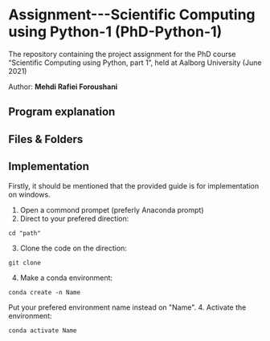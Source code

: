 # Assignment---Scientific Computing using Python-1 (PhD-Python-1)

The repository containing the project assignment for the PhD course “Scientific Computing using Python, part 1”, held at Aalborg University (June 2021)

Author: **Mehdi Rafiei Foroushani**

## Program explanation

## Files & Folders

## Implementation
Firstly, it should be mentioned that the provided guide is for implementation on windows.

1. Open a commond prompet (preferly Anaconda prompt)
2. Direct to your prefered direction:
```
cd "path"
```
3. Clone the code on the direction:
```
git clone
```
4. Make a conda environment:
```
conda create -n Name
```
Put your prefered environment name instead on "Name".
4. Activate the environment:
```
conda activate Name
```
